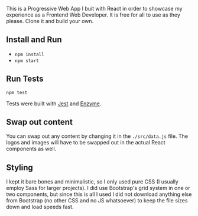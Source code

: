 This is a Progressive Web App I buit with React in order to showcase my experience as a Frontend Web Developer.  It is free for all to use as they please.  Clone it and build your own.

## Install and Run

- ```npm install```
- ```npm start```

## Run Tests

```npm test```

Tests were built with [Jest](https://facebook.github.io/jest/) and [Enzyme](http://airbnb.io/enzyme/).

## Swap out content

You can swap out any content by changing it in the ```./src/data.js``` file.  The logos and images will have to be swapped out in the actual React components as well.

## Styling

I kept it bare bones and minimalistic, so I only used pure CSS (I usually employ Sass for larger projects).  I did use Bootstrap's grid system in one or two components, but since this is all I used I did not download anything else from Bootstrap (no other CSS and no JS whatsoever) to keep the file sizes down and load speeds fast.